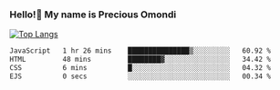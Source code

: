 ### Hello!👋 My name is Precious Omondi 

[![Top Langs](https://github-readme-stats.vercel.app/api/top-langs/?username=Presho99&langs_count=8&theme=dark)](https://github.com/Presho99/github-readme-stats)



<!--START_SECTION:waka-->

```txt
JavaScript   1 hr 26 mins    ███████████████▒░░░░░░░░░   60.92 %
HTML         48 mins         ████████▓░░░░░░░░░░░░░░░░   34.42 %
CSS          6 mins          █░░░░░░░░░░░░░░░░░░░░░░░░   04.32 %
EJS          0 secs          ░░░░░░░░░░░░░░░░░░░░░░░░░   00.34 %
```

<!--END_SECTION:waka-->

